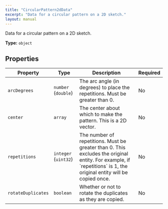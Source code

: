 ```yaml
---
title: "CircularPattern2dData"
excerpt: "Data for a circular pattern on a 2D sketch."
layout: manual
---
```


Data for a circular pattern on a 2D sketch.


**Type:** `object`




## Properties

| Property | Type | Description | Required |
|----------|------|-------------|----------|
| `arcDegrees` |`number` (`double`)| The arc angle (in degrees) to place the repetitions. Must be greater than 0. | No |
| `center` |`array`| The center about which to make the pattern. This is a 2D vector. | No |
| `repetitions` |`integer` (`uint32`)| The number of repetitions. Must be greater than 0. This excludes the original entity. For example, if &#x60;repetitions&#x60; is 1, the original entity will be copied once. | No |
| `rotateDuplicates` |`boolean`| Whether or not to rotate the duplicates as they are copied. | No |


